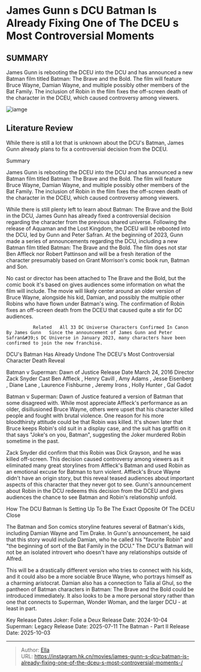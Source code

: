 # James Gunn s DCU Batman Is Already Fixing One of The DCEU s Most Controversial Moments 


## SUMMARY 



  James Gunn is rebooting the DCEU into the DCU and has announced a new Batman film titled Batman: The Brave and the Bold.   The film will feature Bruce Wayne, Damian Wayne, and multiple possibly other members of the Bat Family.   The inclusion of Robin in the film fixes the off-screen death of the character in the DCEU, which caused controversy among viewers.  

![iamge](https://static1.srcdn.com/wordpress/wp-content/uploads/2024/01/jamesgunn_batmandceu.jpg)

## Literature Review
While there is still a lot that is unknown about the DCU&#39;s Batman, James Gunn already plans to fix a controversial decision from the DCEU. 


Summary

  James Gunn is rebooting the DCEU into the DCU and has announced a new Batman film titled Batman: The Brave and the Bold.   The film will feature Bruce Wayne, Damian Wayne, and multiple possibly other members of the Bat Family.   The inclusion of Robin in the film fixes the off-screen death of the character in the DCEU, which caused controversy among viewers.  






While there is still plenty left to learn about Batman: The Brave and the Bold in the DCU, James Gunn has already fixed a controversial decision regarding the character from the previous shared universe. Following the release of Aquaman and the Lost Kingdom, the DCEU will be rebooted into the DCU, led by Gunn and Peter Safran. At the beginning of 2023, Gunn made a series of announcements regarding the DCU, including a new Batman film titled Batman: The Brave and the Bold. The film does not star Ben Affleck nor Robert Pattinson and will be a fresh iteration of the character presumably based on Grant Morrison&#39;s comic book run, Batman and Son.

No cast or director has been attached to The Brave and the Bold, but the comic book it&#39;s based on gives audiences some information on what the film will include. The movie will likely center around an older version of Bruce Wayne, alongside his kid, Damian, and possibly the multiple other Robins who have flown under Batman&#39;s wing. The confirmation of Robin fixes an off-screen death from the DCEU that caused quite a stir for DC audiences.

              Related   All 33 DC Universe Characters Confirmed In Canon By James Gunn   Since the announcement of James Gunn and Peter Safran&#39;s DC Universe in January 2023, many characters have been confirmed to join the new franchise.    


 DCU&#39;s Batman Has Already Undone The DCEU&#39;s Most Controversial Character Death Reveal 
          

  Batman v Superman: Dawn of Justice   Release Date   March 24, 2016    Director   Zack Snyder    Cast   Ben Affleck , Henry Cavill , Amy Adams , Jesse Eisenberg , Diane Lane , Laurence Fishburne , Jeremy Irons , Holly Hunter , Gal Gadot       

Batman v Superman: Dawn of Justice featured a version of Batman that some disagreed with. While most appreciate Affleck&#39;s performance as an older, disillusioned Bruce Wayne, others were upset that his character killed people and fought with brutal violence. One reason for his more bloodthirsty attitude could be that Robin was killed. It&#39;s shown later that Bruce keeps Robin&#39;s old suit in a display case, and the suit has graffiti on it that says &#34;Joke&#39;s on you, Batman&#34;, suggesting the Joker murdered Robin sometime in the past.

Zack Snyder did confirm that this Robin was Dick Grayson, and he was killed off-screen. This decision caused controversy among viewers as it eliminated many great storylines from Affleck&#39;s Batman and used Robin as an emotional excuse for Batman to turn violent. Affleck&#39;s Bruce Wayne didn&#39;t have an origin story, but this reveal teased audiences about important aspects of this character that they never got to see. Gunn&#39;s announcement about Robin in the DCU redeems this decision from the DCEU and gives audiences the chance to see Batman and Robin&#39;s relationship unfold.



 How The DCU Batman Is Setting Up To Be The Exact Opposite Of The DCEU 
   Close     

The Batman and Son comics storyline features several of Batman&#39;s kids, including Damian Wayne and Tim Drake. In Gunn&#39;s announcement, he said that this story would include Damian, who he called his &#34;favorite Robin&#34; and &#34;the beginning of sort of the Bat Family in the DCU.&#34; The DCU&#39;s Batman will not be an isolated introvert who doesn&#39;t have any relationships outside of Alfred.

This will be a drastically different version who tries to connect with his kids, and it could also be a more sociable Bruce Wayne, who portrays himself as a charming aristocrat. Damian also has a connection to Talia al Ghul, so the pantheon of Batman characters in Batman: The Brave and the Bold could be introduced immediately. It also looks to be a more personal story rather than one that connects to Superman, Wonder Woman, and the larger DCU - at least in part.

  Key Release Dates              Joker: Folie a Deux Release Date: 2024-10-04                   Superman: Legacy Release Date: 2025-07-11                   The Batman - Part II Release Date: 2025-10-03      

---

> Author: [Ella](https://instagram.hk.cn/)  
> URL: https://instagram.hk.cn/movies/james-gunn-s-dcu-batman-is-already-fixing-one-of-the-dceu-s-most-controversial-moments-/  

